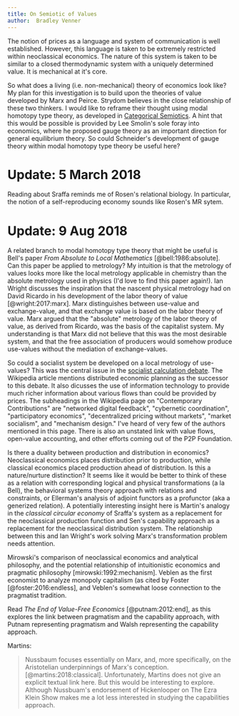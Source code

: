 ```yaml
---
title: On Semiotic of Values
author:  Bradley Venner
---
```


The notion of prices as a language and system of communication is well established.  However, this language is taken to be extremely restricted within neoclassical economics.  The nature of this system is taken to be similar to a closed thermodynamic system with a uniquely determined value.  It is mechanical at it's core.

So what does a living (i.e. non-mechanical) theory of economics look like?  My plan for this investigation is to build upon the theories of value developed by Marx and Peirce.  Strydom believes in the close relationship of these two thinkers.  I would like to reframe their thought using modal homotopy type theory, as developed in [Categorical Semiotics](https://github.com/bvenner/categorical-semiotics).  A hint that this would be possible is provided by Lee Smolin's sole foray into economics, where he proposed gauge theory as an important direction for general equilibrium theory.  So could Schneider's development of gauge theory within modal homotopy type theory be useful here?

# Update: 5 March 2018

Reading about Sraffa reminds me of Rosen's relational biology.  In particular, the notion of a self-reproducing economy sounds like Rosen's MR sytem.  

# Update: 9 Aug 2018

A related branch to modal homotopy type theory that might be useful is Bell's paper *From Absolute to Local Mathematics* [@bell:1986:absolute].  Can this paper be applied to metrology?  My intuition is that the metrology of values looks more like the local metrology applicable in chemistry than the absolute metrology used in physics (I'd love to find this paper again!).  Ian Wright discusses the inspiration that the nascent physical metrology had on David Ricardo in his development of the labor theory of value [@wright:2017:marx].    Marx distinguishes between use-value and exchange-value, and that exchange value is based on the labor theory of value.  Marx argued that the "absolute" metrology of the labor theory of value, as derived from Ricardo, was the basis of the capitalist system.  My understanding is that Marx did not believe that this was the most desirable system, and that the free association of producers would somehow produce use-values without the mediation of exchange-values.  

So could a socialist system be developed on a local metrology of use-values? This was the central issue in the [socialist calculation debate](https://en.wikipedia.org/wiki/Socialist_calculation_debate).  The Wikipedia article mentions distributed economic planning as the successor to this debate.  It also dicusses the use of information technology to provide much richer information about various flows than could be provided by prices.  The subheadings in the Wikipedia page on "Contemporary Contributions" are "networked digital feedback", "cybernetic coordination", "participatory economics", "decentralized pricing without markets", "market socialism", and "mechanism design."  I've heard of very few of the authors mentioned in this page.  There is also an unstated link with value flows, open-value accounting, and other efforts coming out of the P2P Foundation.   

Is there a duality between production and distribution in economics?  Neoclassical economics places distribution prior to production, while classical economics placed production ahead of distribution.  Is this a nature/nurture distinction?  It seems like it would be better to think of these as a relation with corresponding logical and physical transformations (a la Bell), the behavioral systems theory approach with relations and constraints, or Ellerman's analysis of adjoint functors as a profunctor (aka a generized relation).  A potentially interesting insight here is Martin's analogy in the *classical circular economy* of Sraffa's system as a replacement for the neoclassical production function and Sen's capability approach as a replacement for the neoclassical distribution system.  The relationship between this and Ian Wright's work solving Marx's transformation problem needs attention.  

Mirowski's comparison of neoclassical economics and analytical philosophy, and the potential relationship of intuitionistic economics and pragmatic philosophy [mirowski:1992:mechanism].  Veblen as the first economist to analyze monopoly capitalism (as cited by Foster [@foster:2016:endless], and Veblen's somewhat loose connection to the pragmatist tradition.  

Read *The End of Value-Free Economics* [@putnam:2012:end], as this explores the link between pragmatism and the capability approach, with Putnam representing pragmatism and Walsh representing the capability approach.

Martins:  
> Nussbaum focuses essentially on Marx, and, more specifically, on the Aristotelian underpinnings of Marx's conception. [@martins:2018:classical].
Unfortunately, Martins does not give an explicit textual link here.  But this would be interesting to explore.  Although Nussbuam's endorsement of Hickenlooper on The Ezra Klein Show makes me a lot less interested in studying the capabilities approach. 